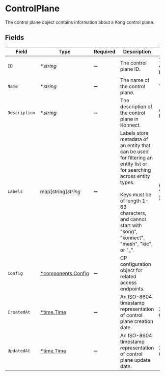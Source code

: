 # ControlPlane

The control plane object contains information about a Kong control plane.


## Fields

| Field                                                                                                                                                                                                                             | Type                                                                                                                                                                                                                              | Required                                                                                                                                                                                                                          | Description                                                                                                                                                                                                                       | Example                                                                                                                                                                                                                           |
| --------------------------------------------------------------------------------------------------------------------------------------------------------------------------------------------------------------------------------- | --------------------------------------------------------------------------------------------------------------------------------------------------------------------------------------------------------------------------------- | --------------------------------------------------------------------------------------------------------------------------------------------------------------------------------------------------------------------------------- | --------------------------------------------------------------------------------------------------------------------------------------------------------------------------------------------------------------------------------- | --------------------------------------------------------------------------------------------------------------------------------------------------------------------------------------------------------------------------------- |
| `ID`                                                                                                                                                                                                                              | **string*                                                                                                                                                                                                                         | :heavy_minus_sign:                                                                                                                                                                                                                | The control plane ID.                                                                                                                                                                                                             | 7f9fd312-a987-4628-b4c5-bb4f4fddd5f7                                                                                                                                                                                              |
| `Name`                                                                                                                                                                                                                            | **string*                                                                                                                                                                                                                         | :heavy_minus_sign:                                                                                                                                                                                                                | The name of the control plane.                                                                                                                                                                                                    | Test Control Plane                                                                                                                                                                                                                |
| `Description`                                                                                                                                                                                                                     | **string*                                                                                                                                                                                                                         | :heavy_minus_sign:                                                                                                                                                                                                                | The description of the control plane in Konnect.                                                                                                                                                                                  | A test control plane for exploration.                                                                                                                                                                                             |
| `Labels`                                                                                                                                                                                                                          | map[string]*string*                                                                                                                                                                                                               | :heavy_minus_sign:                                                                                                                                                                                                                | Labels store metadata of an entity that can be used for filtering an entity list or for searching across entity types. <br/><br/>Keys must be of length 1-63 characters, and cannot start with "kong", "konnect", "mesh", "kic", or "_".<br/> | {<br/>"env": "test"<br/>}                                                                                                                                                                                                         |
| `Config`                                                                                                                                                                                                                          | [*components.Config](../../models/components/config.md)                                                                                                                                                                           | :heavy_minus_sign:                                                                                                                                                                                                                | CP configuration object for related access endpoints.                                                                                                                                                                             |                                                                                                                                                                                                                                   |
| `CreatedAt`                                                                                                                                                                                                                       | [*time.Time](https://pkg.go.dev/time#Time)                                                                                                                                                                                        | :heavy_minus_sign:                                                                                                                                                                                                                | An ISO-8604 timestamp representation of control plane creation date.                                                                                                                                                              | 2022-11-04T20:10:06.927Z                                                                                                                                                                                                          |
| `UpdatedAt`                                                                                                                                                                                                                       | [*time.Time](https://pkg.go.dev/time#Time)                                                                                                                                                                                        | :heavy_minus_sign:                                                                                                                                                                                                                | An ISO-8604 timestamp representation of control plane update date.                                                                                                                                                                | 2022-11-04T20:10:06.927Z                                                                                                                                                                                                          |